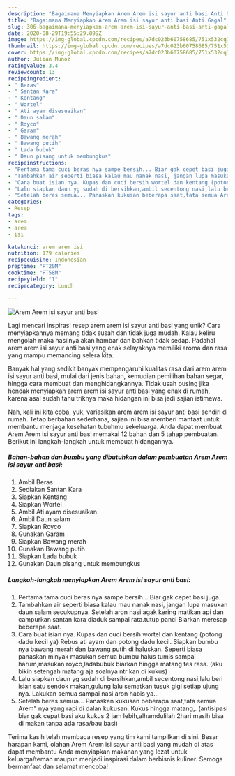 ```yaml
---
description: "Bagaimana Menyiapkan Arem Arem isi sayur anti basi Anti Gagal"
title: "Bagaimana Menyiapkan Arem Arem isi sayur anti basi Anti Gagal"
slug: 306-bagaimana-menyiapkan-arem-arem-isi-sayur-anti-basi-anti-gagal
date: 2020-08-29T19:55:29.899Z
image: https://img-global.cpcdn.com/recipes/a7dc023b60758685/751x532cq70/arem-arem-isi-sayur-anti-basi-foto-resep-utama.jpg
thumbnail: https://img-global.cpcdn.com/recipes/a7dc023b60758685/751x532cq70/arem-arem-isi-sayur-anti-basi-foto-resep-utama.jpg
cover: https://img-global.cpcdn.com/recipes/a7dc023b60758685/751x532cq70/arem-arem-isi-sayur-anti-basi-foto-resep-utama.jpg
author: Julian Munoz
ratingvalue: 3.4
reviewcount: 13
recipeingredient:
- " Beras"
- " Santan Kara"
- " Kentang"
- " Wortel"
- " Ati ayam disesuaikan"
- " Daun salam"
- " Royco"
- " Garam"
- " Bawang merah"
- " Bawang putih"
- " Lada bubuk"
- " Daun pisang untuk membungkus"
recipeinstructions:
- "Pertama tama cuci beras nya sampe bersih... Biar gak cepet basi juga."
- "Tambahkan air seperti biasa kalau mau nanak nasi, jangan lupa masukan daun salam secukupnya. Setelah aron nasi agak kering matikan api dan campurkan santan kara diaduk sampai rata.tutup panci Biarkan meresap beberapa saat."
- "Cara buat isian nya. Kupas dan cuci bersih wortel dan kentang (potong dadu kecil ya) Rebus ati ayam dan potong dadu kecil. Siapkan bumbu nya bawang merah dan bawang putih di haluskan. Seperti biasa panaskan minyak masukan semua bumbu halus tumis sampai harum,masukan royco,ladabubuk biarkan hingga matang tes rasa. (aku bikin setengah matang aja soalnya ntr kan di kukus)"
- "Lalu siapkan daun yg sudah di bersihkan,ambil secentong nasi,lalu beri isian satu sendok makan,gulung lalu sematkan tusuk gigi setiap ujung nya. Lakukan semua sampai nasi aron habis ya..."
- "Setelah beres semua... Panaskan kukusan beberapa saat,tata semua Arem&#34; nya yang rapi di dalan kukusan. Kukus hingga matang,. (antisipasi biar gak cepat basi aku kukus 2 jam lebih,alhamdulilah 2hari masih bisa di makan tanpa ada rasa/bau basi)"
categories:
- Resep
tags:
- arem
- arem
- isi

katakunci: arem arem isi 
nutrition: 179 calories
recipecuisine: Indonesian
preptime: "PT20M"
cooktime: "PT58M"
recipeyield: "1"
recipecategory: Lunch

---
```



![Arem Arem isi sayur anti basi](https://img-global.cpcdn.com/recipes/a7dc023b60758685/751x532cq70/arem-arem-isi-sayur-anti-basi-foto-resep-utama.jpg)

Lagi mencari inspirasi resep arem arem isi sayur anti basi yang unik? Cara menyiapkannya memang tidak susah dan tidak juga mudah. Kalau keliru mengolah maka hasilnya akan hambar dan bahkan tidak sedap. Padahal arem arem isi sayur anti basi yang enak selayaknya memiliki aroma dan rasa yang mampu memancing selera kita.

Banyak hal yang sedikit banyak mempengaruhi kualitas rasa dari arem arem isi sayur anti basi, mulai dari jenis bahan, kemudian pemilihan bahan segar, hingga cara membuat dan menghidangkannya. Tidak usah pusing jika hendak menyiapkan arem arem isi sayur anti basi yang enak di rumah, karena asal sudah tahu triknya maka hidangan ini bisa jadi sajian istimewa.




Nah, kali ini kita coba, yuk, variasikan arem arem isi sayur anti basi sendiri di rumah. Tetap berbahan sederhana, sajian ini bisa memberi manfaat untuk membantu menjaga kesehatan tubuhmu sekeluarga. Anda dapat membuat Arem Arem isi sayur anti basi memakai 12 bahan dan 5 tahap pembuatan. Berikut ini langkah-langkah untuk membuat hidangannya.

<!--inarticleads1-->

##### Bahan-bahan dan bumbu yang dibutuhkan dalam pembuatan Arem Arem isi sayur anti basi:

1. Ambil  Beras
1. Sediakan  Santan Kara
1. Siapkan  Kentang
1. Siapkan  Wortel
1. Ambil  Ati ayam disesuaikan
1. Ambil  Daun salam
1. Siapkan  Royco
1. Gunakan  Garam
1. Siapkan  Bawang merah
1. Gunakan  Bawang putih
1. Siapkan  Lada bubuk
1. Gunakan  Daun pisang untuk membungkus




<!--inarticleads2-->

##### Langkah-langkah menyiapkan Arem Arem isi sayur anti basi:

1. Pertama tama cuci beras nya sampe bersih... Biar gak cepet basi juga.
1. Tambahkan air seperti biasa kalau mau nanak nasi, jangan lupa masukan daun salam secukupnya. Setelah aron nasi agak kering matikan api dan campurkan santan kara diaduk sampai rata.tutup panci Biarkan meresap beberapa saat.
1. Cara buat isian nya. Kupas dan cuci bersih wortel dan kentang (potong dadu kecil ya) Rebus ati ayam dan potong dadu kecil. Siapkan bumbu nya bawang merah dan bawang putih di haluskan. Seperti biasa panaskan minyak masukan semua bumbu halus tumis sampai harum,masukan royco,ladabubuk biarkan hingga matang tes rasa. (aku bikin setengah matang aja soalnya ntr kan di kukus)
1. Lalu siapkan daun yg sudah di bersihkan,ambil secentong nasi,lalu beri isian satu sendok makan,gulung lalu sematkan tusuk gigi setiap ujung nya. Lakukan semua sampai nasi aron habis ya...
1. Setelah beres semua... Panaskan kukusan beberapa saat,tata semua Arem&#34; nya yang rapi di dalan kukusan. Kukus hingga matang,. (antisipasi biar gak cepat basi aku kukus 2 jam lebih,alhamdulilah 2hari masih bisa di makan tanpa ada rasa/bau basi)




Terima kasih telah membaca resep yang tim kami tampilkan di sini. Besar harapan kami, olahan Arem Arem isi sayur anti basi yang mudah di atas dapat membantu Anda menyiapkan makanan yang lezat untuk keluarga/teman maupun menjadi inspirasi dalam berbisnis kuliner. Semoga bermanfaat dan selamat mencoba!

